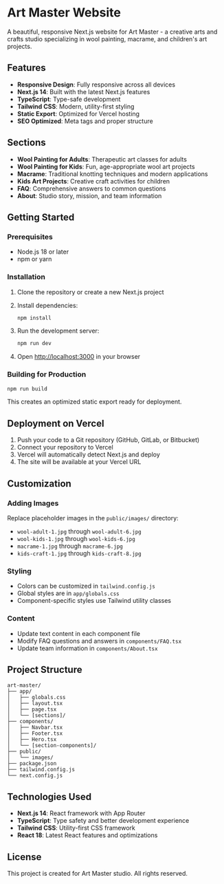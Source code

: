 # Art Master Website

A beautiful, responsive Next.js website for Art Master - a creative arts and crafts studio specializing in wool painting, macrame, and children's art projects.

## Features

- **Responsive Design**: Fully responsive across all devices
- **Next.js 14**: Built with the latest Next.js features
- **TypeScript**: Type-safe development
- **Tailwind CSS**: Modern, utility-first styling
- **Static Export**: Optimized for Vercel hosting
- **SEO Optimized**: Meta tags and proper structure

## Sections

- **Wool Painting for Adults**: Therapeutic art classes for adults
- **Wool Painting for Kids**: Fun, age-appropriate wool art projects
- **Macrame**: Traditional knotting techniques and modern applications
- **Kids Art Projects**: Creative craft activities for children
- **FAQ**: Comprehensive answers to common questions
- **About**: Studio story, mission, and team information

## Getting Started

### Prerequisites

- Node.js 18 or later
- npm or yarn

### Installation

1. Clone the repository or create a new Next.js project
2. Install dependencies:
   ```bash
   npm install
   ```

3. Run the development server:
   ```bash
   npm run dev
   ```

4. Open [http://localhost:3000](http://localhost:3000) in your browser

### Building for Production

```bash
npm run build
```

This creates an optimized static export ready for deployment.

## Deployment on Vercel

1. Push your code to a Git repository (GitHub, GitLab, or Bitbucket)
2. Connect your repository to Vercel
3. Vercel will automatically detect Next.js and deploy
4. The site will be available at your Vercel URL

## Customization

### Adding Images

Replace placeholder images in the `public/images/` directory:
- `wool-adult-1.jpg` through `wool-adult-6.jpg`
- `wool-kids-1.jpg` through `wool-kids-6.jpg`
- `macrame-1.jpg` through `macrame-6.jpg`
- `kids-craft-1.jpg` through `kids-craft-8.jpg`

### Styling

- Colors can be customized in `tailwind.config.js`
- Global styles are in `app/globals.css`
- Component-specific styles use Tailwind utility classes

### Content

- Update text content in each component file
- Modify FAQ questions and answers in `components/FAQ.tsx`
- Update team information in `components/About.tsx`

## Project Structure

```
art-master/
├── app/
│   ├── globals.css
│   ├── layout.tsx
│   ├── page.tsx
│   └── [sections]/
├── components/
│   ├── Navbar.tsx
│   ├── Footer.tsx
│   ├── Hero.tsx
│   └── [section-components]/
├── public/
│   └── images/
├── package.json
├── tailwind.config.js
└── next.config.js
```

## Technologies Used

- **Next.js 14**: React framework with App Router
- **TypeScript**: Type safety and better development experience
- **Tailwind CSS**: Utility-first CSS framework
- **React 18**: Latest React features and optimizations

## License

This project is created for Art Master studio. All rights reserved.